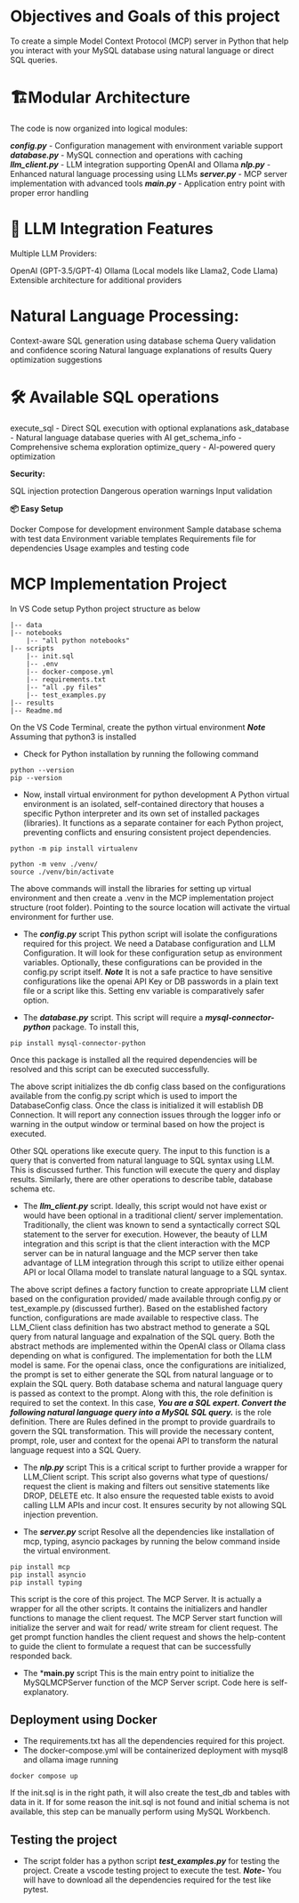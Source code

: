# **Objectives and Goals of this project**
To create a simple Model Context Protocol (MCP) server in Python that help you interact with your MySQL database using natural language or direct SQL queries.

# **🏗️Modular Architecture**
The code is now organized into logical modules:

***config.py*** - Configuration management with environment variable support
***database.py*** - MySQL connection and operations with caching
***llm_client.py*** - LLM integration supporting OpenAI and Ollama
***nlp.py*** - Enhanced natural language processing using LLMs
***server.py*** - MCP server implementation with advanced tools
***main.py*** - Application entry point with proper error handling

# **🤖 LLM Integration Features**
Multiple LLM Providers:

OpenAI (GPT-3.5/GPT-4)
Ollama (Local models like Llama2, Code Llama)
Extensible architecture for additional providers

# **Natural Language Processing:**

Context-aware SQL generation using database schema
Query validation and confidence scoring
Natural language explanations of results
Query optimization suggestions

# **🛠️ Available SQL operations**

execute_sql - Direct SQL execution with optional explanations
ask_database - Natural language database queries with AI
get_schema_info - Comprehensive schema exploration
optimize_query - AI-powered query optimization

**Security:**

SQL injection protection
Dangerous operation warnings
Input validation

**📦 Easy Setup**

Docker Compose for development environment
Sample database schema with test data
Environment variable templates
Requirements file for dependencies
Usage examples and testing code

# **MCP Implementation Project**
In VS Code setup Python project structure as below 

```
|-- data
|-- notebooks
    |-- "all python notebooks"
|-- scripts
    |-- init.sql
    |-- .env
    |-- docker-compose.yml
    |-- requirements.txt
    |-- "all .py files"
    |-- test_examples.py
|-- results
|-- Readme.md
```
On the VS Code Terminal, create the python virtual environment
***Note*** Assuming that python3 is installed
- Check for Python installation by running the following command

```
python --version
pip --version
```
- Now, install virtual environment for python development
A Python virtual environment is an isolated, self-contained directory that houses a specific Python interpreter and its own set of installed packages (libraries). It functions as a separate container for each Python project, preventing conflicts and ensuring consistent project dependencies.

``` 
python -m pip install virtualenv

python -m venv ./venv/
source ./venv/bin/activate
```
The above commands will install the libraries for setting up virtual environment and then create a .venv in the MCP implementation project structure (root folder). Pointing to the source location will activate the virtual environment for further use.

- The ***config.py*** script
This python script will isolate the configurations required for this project. We need a Database configuration and LLM Configuration. 
It will look for these configuration setup as environment variables. Optionally, these configurations can be provided in the config.py script itself.
***Note*** It is not a safe practice to have sensitive configurations like the openai API Key or DB passwords in a plain text file or a script like this. Setting env variable is comparatively safer option.

- The ***database.py*** script.
This script will require a ***mysql-connector-python*** package. To install this,

```
pip install mysql-connector-python
```
Once this package is installed all the required dependencies will be resolved and this script can be executed successfully. 

The above script initializes the db config class based on the configurations available from the config.py script which is used to import the DatabaseConfig class.
Once the class is initialized it will establish DB Connection. It will report any connection issues through the logger info or warning in the output window or terminal based on how the project is executed.

Other SQL operations like execute query. The input to this function is a query that is converted from natural language to SQL syntax using LLM. This is discussed further. 
This function will execute the query and display results. Similarly, there are other operations to describe table, database schema etc.

- The ***llm_client.py*** script.
Ideally, this script would not have exist or would have been optional in a traditional client/ server implementation. Traditionally, the client was known to send a syntactically correct SQL statement to the server for execution. However, the beauty of LLM integration and this script is that the client interaction with the MCP server can be in natural language and the MCP server then take advantage of LLM integration through this script to utilize either openai API or local Ollama model to translate natural language to a SQL syntax. 

The above script defines a factory function to create appropriate LLM client based on the configuration provided/ made available through config.py or test_example.py (discussed further).
Based on the established factory function, configurations are made available to respective class.
The LLM_Client class definition has two abstract method to generate a SQL query from natural language and expalnation of the SQL query.
Both the abstract methods are implemented within the OpenAI class or Ollama class depending on what is configured.
The implementation for both the LLM model is same. 
For the openai class, once the configurations are initialized, the prompt is set to either generate the SQL from natural language or to explain the SQL query. 
Both database schema and natural language query is passed as context to the prompt. Along with this, the role definition is required to set the context. In this case,
***You are a SQL expert. Convert the following natural language query into a MySQL SQL query.*** is the role definition.
There are Rules defined in the prompt to provide guardrails to govern the SQL transformation. This will provide the necessary content, prompt, role, user and context for the openai API to transform the natural language request into a SQL Query. 

- The ***nlp.py*** script
This is a critical script to further provide a wrapper for LLM_Client script. This script also governs what type of questions/ request the client is making and filters out sensitive statements like DROP, DELETE etc. It also ensure the requested table exists to avoid calling LLM APIs and incur cost. It ensures security by not allowing SQL injection prevention.

- The ***server.py*** script
Resolve all the dependencies like installation of mcp, typing, asyncio packages by running the below command inside the virtual environment.

```
pip install mcp
pip install asyncio
pip install typing
```
This script is the core of this project. The MCP Server. It is actually a wrapper for all the other scripts. It contains the initializers and handler functions to manage the client request.
The MCP Server start function will initialize the server and wait for read/ write stream for client request. 
The get prompt function handles the client request and shows the help-content to guide the client to formulate a request that can be successfully responded back. 

- The ***main.py** script
This is the main entry point to initialize the MySQLMCPServer function of the MCP Server script.
Code here is self-explanatory.

## **Deployment using Docker**
- The requirements.txt has all the dependencies required for this project.
- The docker-compose.yml will be containerized deployment with mysql8 and ollama image running
```
docker compose up
```
If the init.sql is in the right path, it will also create the test_db and tables with data in it. If for some reason the init.sql is not found and initial schema is not available, this step can be manually perform using MySQL Workbench. 

## **Testing the project**
- The script folder has a python script ***test_examples.py*** for testing the project.
Create a vscode testing project to execute the test. ***Note-*** You will have to download all the dependencies required for the test like pytest.
